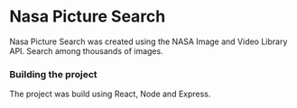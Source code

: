 # Nasa Picture Search
Nasa Picture Search was created using the NASA Image and Video Library API. 
Search among thousands of images. 

### Building the project
The project was build using React, Node and Express. 

